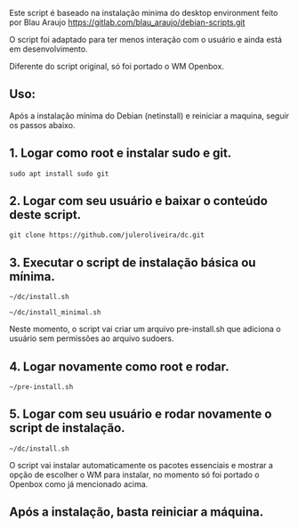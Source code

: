 Este script é baseado na instalação minima do desktop environment feito por Blau Araujo
https://gitlab.com/blau_araujo/debian-scripts.git

O script foi adaptado para ter menos interação com o usuário e ainda está em desenvolvimento.

Diferente do script original, só foi portado o WM Openbox.



## Uso:

Após a instalação mínima do Debian (netinstall) e reiniciar a maquina, seguir os passos abaixo.

## 1. Logar como **root** e instalar sudo e git.

  `sudo apt install sudo git`
  
## 2. Logar **com seu usuário** e baixar o conteúdo deste script.

  `git clone https://github.com/juleroliveira/dc.git`
  
## 3. Executar o script de instalação básica ou mínima.

  `~/dc/install.sh`
  
  `~/dc/install_minimal.sh`

  Neste momento, o script vai criar um arquivo pre-install.sh que adiciona o usuário sem permissões ao arquivo sudoers.
  
## 4. Logar novamente como **root** e rodar.

  `~/pre-install.sh`
  
## 5. Logar **com seu usuário** e rodar novamente o script de instalação.

  `~/dc/install.sh`
  
O script vai instalar automaticamente os pacotes essenciais e mostrar a opção de escolher o WM para instalar, no momento só foi portado o Openbox como já mencionado acima.

## Após a instalação, basta reiniciar a máquina.
